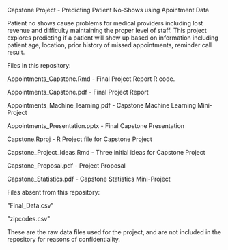 Capstone Project - Predicting Patient No-Shows using Apointment Data

Patient no shows cause problems for medical providers including lost revenue and difficulty maintaining the proper level of staff. This project explores predicting if a patient will show up based on information including patient age, location, prior history of missed appointments, reminder call result.



Files in this repository:

Appointments_Capstone.Rmd - Final Project Report R code.

Appointments_Capstone.pdf - Final Project Report

Appointments_Machine_learning.pdf - Capstone Machine Learning Mini-Project

Appointments_Presentation.pptx - Final Capstone Presentation

Capstone.Rproj - R Project file for Capstone Project

Capstone_Project_Ideas.Rmd - Three initial ideas for Capstone Project

Capstone_Proposal.pdf - Project Proposal

Capstone_Statistics.pdf - Capstone Statistics Mini-Project




Files absent from this repository:

"Final_Data.csv"  

"zipcodes.csv"

These are the raw data files used for the project, and are not included in the repository for reasons of confidentiality.
